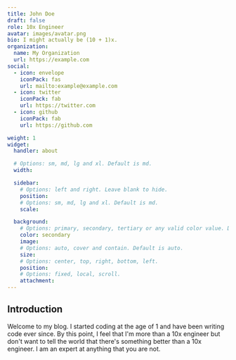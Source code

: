 ```yaml
---
title: John Doe
draft: false
role: 10x Engineer
avatar: images/avatar.png
bio: I might actually be (10 + 1)x.
organization:
  name: My Organization
  url: https://example.com
social:
  - icon: envelope
    iconPack: fas
    url: mailto:example@example.com
  - icon: twitter
    iconPack: fab
    url: https://twitter.com
  - icon: github
    iconPack: fab
    url: https://github.com

weight: 1
widget:
  handler: about

  # Options: sm, md, lg and xl. Default is md.
  width:

  sidebar:
    # Options: left and right. Leave blank to hide.
    position:
    # Options: sm, md, lg and xl. Default is md.
    scale:

  background:
    # Options: primary, secondary, tertiary or any valid color value. Default is primary.
    color: secondary
    image:
    # Options: auto, cover and contain. Default is auto.
    size:
    # Options: center, top, right, bottom, left.
    position:
    # Options: fixed, local, scroll.
    attachment:
---
```


## Introduction

Welcome to my blog. I started coding at the age of 1 and have been writing code ever since. By this point, I feel that I'm more than a 10x engineer but don't want to tell the world that there's something better than a 10x engineer. I am an expert at anything that you are not.
